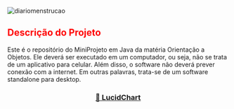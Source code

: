 ![diariomenstrucao](https://user-images.githubusercontent.com/86732411/179509567-4ec3fadb-948f-45bd-8332-bc7658d1036f.png)

<h2 style="color:red;"> Descrição do Projeto </h2> 


<p> Este é o repositório do MiniProjeto em Java da matéria Orientação a Objetos. Ele deverá ser executado em um computador, ou seja, não se trata de um aplicativo para celular. Além disso, o software não deverá prever conexão com a internet. Em outras palavras, trata-se de um software standalone para desktop. </p>

<h3 align="center">
    <a href="https://lucid.app/lucidchart/c46dd22b-9a56-4dd3-a3ac-786462977949/edit?viewport_loc=-225%2C65%2C2245%2C1010%2Chl9vJKBEqBQA&invitationId=inv_c830b462-c58d-4ee2-836e-8e6a991cb6ce#">🔗 LucidChart</a>
</h3>
